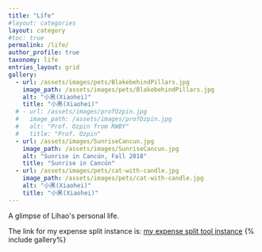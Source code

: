 ```yaml
---
title: "Life"
#layout: categories
layout: category
#toc: true
permalink: /life/
author_profile: true
taxonomy: life
entries_layout: grid
gallery:
  - url: /assets/images/pets/BlakebehindPillars.jpg
    image_path: /assets/images/pets/BlakebehindPillars.jpg
    alt: "小黑(Xiaohei)"
    title: "小黑(Xiaohei)"
  # - url: /assets/images/profOzpin.jpg
  #   image_path: /assets/images/profOzpin.jpg
  #   alt: "Prof. Ozpin from RWBY"
  #   title: "Prof. Ozpin"
  - url: /assets/images/SunriseCancun.jpg
    image_path: /assets/images/SunriseCancun.jpg
    alt: "Sunrise in Cancún, Fall 2018"
    title: "Sunrise in Cancún"
  - url: /assets/images/pets/cat-with-candle.jpg
    image_path: /assets/images/pets/cat-with-candle.jpg
    alt: "小黑(Xiaohei)"
    title: "小黑(Xiaohei)"
---
```

A glimpse of Lihao's personal life. 

The link for my expense split instance is: [my expense split tool instance](https://lihao-spliit.vercel.app/)
{% include gallery%}